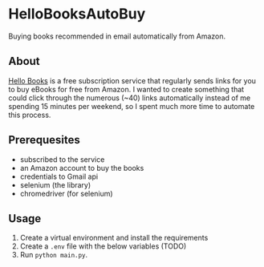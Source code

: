 # HelloBooksAutoBuy
Buying books recommended in email automatically from Amazon.

## About
[Hello Books](https://www.hellobooks.com) is a free subscription service that regularly sends links for you to buy eBooks for free from Amazon. I wanted to create something that could click through the numerous (~40) links automatically instead of me spending 15 minutes per weekend, so I spent much more time to automate this process.

## Prerequesites
- subscribed to the service
- an Amazon account to buy the books
- credentials to Gmail api
- selenium (the library)
- chromedriver (for selenium)

## Usage
1. Create a virtual environment and install the requirements
2. Create a `.env` file with the below variables (TODO)
3. Run `python main.py`.
